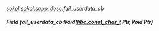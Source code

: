 _[sokol](../../modules/sokol/sokol-module.md):[sokol](../../modules/sokol/sokol-module.md).[sapp\_desc](../../modules/sokol/sokol-sapp_desc.md).fail\_userdata\_cb_
##### Field fail\_userdata\_cb:Void([libc.const_char_t](../../modules/libc/libc-const_char_t.md) Ptr,Void Ptr)
